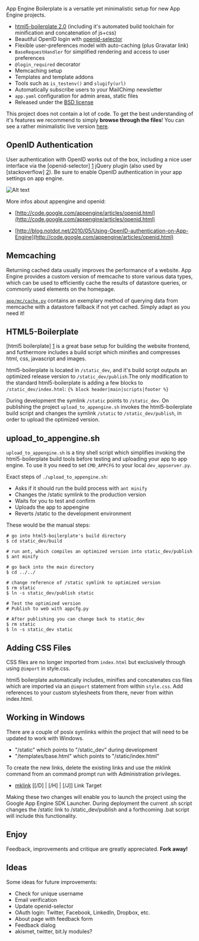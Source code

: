 App Engine Boilerplate is a versatile yet minimalistic setup for new App Engine projects.

* [html5-boilerplate 2.0](https://github.com/paulirish/html5-boilerplate)
(including it's automated build toolchain for minification and concatenation of js+css)
* Beautiful OpenID login with [openid-selector](http://code.google.com/p/openid-selector/)
* Flexible user-preferences model with auto-caching (plus Gravatar link)
* `BaseRequestHandler` for simplified rendering and access to user preferences
* `@login_required` decorator
* Memcaching setup
* Templates and template addons
* Tools such as `is_testenv()` and `slugify(url)`
* Automatically subscribe users to your MailChimp newsletter
* `app.yaml` configuration for admin areas, static files
* Released under the [BSD license](http://www.opensource.org/licenses/bsd-license.php)

This project does not contain a lot of code. To get the best understanding of it's features 
we recommend to simply **browse through the files**! You can see a rather minimalistic live version [here](http://www.appengine-boilerplate.com).


OpenID Authentication
---------------------

User authentication with OpenID works out of the box, including a nice user interface via the [openid-selector] [1] jQuery plugin (also used by [stackoverflow] [2]). Be sure to enable OpenID authentication in your app settings on app engine.

![Alt text](http://lh4.ggpht.com/_IfEh7XYTTeE/STA1yGHn79I/AAAAAAAAADc/IXKrRpick4w/step1.png)

More infos about appengine and openid:

* [http://code.google.com/appengine/articles/openid.html](http://code.google.com/appengine/articles/openid.html)
* [http://blog.notdot.net/2010/05/Using-OpenID-authentication-on-App-Engine](http://code.google.com/appengine/articles/openid.html)
    
   [1]: http://code.google.com/p/openid-selector/
   [2]: http://stackoverflow.com/users/login


Memcaching
----------

Returning cached data usually improves the performance of a website. App Engine provides 
a custom  version of memcache to store various data types, which can be used to efficiently 
cache the results of datastore queries, or commonly used elements on the homepage.

[`app/mc/cache.py`](https://github.com/metachris/appengine-boilerplate/blob/master/app/mc/cache.py) contains an exemplary method of querying data from
memcache with a datastore fallback if not yet cached. Simply adapt as you need it!


HTML5-Boilerplate
-----------------

[html5 boilerplate] [1] is a great base setup for building the website frontend, and furthermore 
includes a build script which minifies and compresses html, css, javascript and images. 

html5-boilerplate is located in ``/static_dev``, and it's build script outputs an optimized release version to ``/static_dev/publish``.The only modification to the standard html5-boilerplate is adding a few blocks to  ``/static_dev/index.html``: ``{% block header|main|scripts|footer %}``

During development the symlink ``/static`` points to ``/static_dev``. On publishing 
the project ``upload_to_appengine.sh`` invokes the html5-boilerplate build script 
and changes the symlink ``/static`` to ``/static_dev/publish``, in order to upload 
the optimized version. 


upload_to_appengine.sh
----------------------

`upload_to_appengine.sh` is a tiny shell script which simplifies invoking the html5-boilerplate build tools before testing and uploading your app to app engine. To use it you need to set ``CMD_APPCFG`` to your local `dev_appserver.py`.

Exact steps of `./upload_to_appengine.sh`:

- Asks if it should run the build process with ``ant minify``
- Changes the /static symlink to the production version
- Waits for you to test and confirm
- Uploads the app to appengine
- Reverts /static to the development environment

These would be the manual steps:

    # go into html5-boilerplate's build directory    
    $ cd static_dev/build 
    
    # run ant, which compiles an optimized version into static_dev/publish
    $ ant minify
    
    # go back into the main directory
    $ cd ../../
    
    # change reference of /static symlink to optimized version
    $ rm static
    $ ln -s static_dev/publish static
    
    # Test the optimized version
    # Publish to web with appcfg.py
    
    # After publishing you can change back to static_dev
    $ rm static
    $ ln -s static_dev static
     
   [1]: https://github.com/paulirish/html5-boilerplate


Adding CSS Files
----------------

CSS files are no longer imported from `index.html` but exclusively through using
`@import` in style.css.

html5 boilerplate automatically includes, minifies and concatenates css files
which are imported via an `@import` statement from within `style.css`. Add
references to your custom stylesheets from there, never from within index.html.


Working in Windows
-------------------
There are a couple of posix symlinks within the project that will need to be updated to work with Windows.

* "/static" which points to "/static_dev" during development
* "/templates/base.html" which points to "/static/index.html"

To create the new links, delete the existing links and use the mklink command from an command prompt run with Administration privileges.

* [mklink](http://technet.microsoft.com/en-us/library/cc753194\(WS.10\).aspx) [[/D] | [/H] | [/J]] Link Target

Making these two changes will enable you to launch the project using the Google App Engine SDK Launcher.  During deployment the current .sh script changes the /static link to /static_dev/publish and a forthcoming .bat script will include this functionality.


Enjoy
----------

Feedback, improvements and critique are greatly appreciated. **Fork away!**


Ideas
-----

Some ideas for future improvements:

* Check for unique username
* Email verification
* Update openid-selector
* OAuth login: Twitter, Facebook, LinkedIn, Dropbox, etc.
* About page with feedback form
* Feedback dialog
* akismet, twitter, bit.ly modules?
